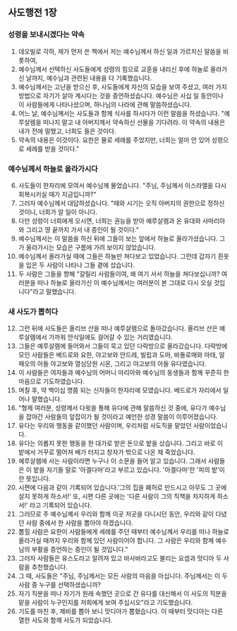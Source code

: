 ## 사도행전 1장

### 성령을 보내시겠다는 약속
1. 데오빌로 각하, 제가 먼저 쓴 책에서 저는 예수님께서 하신 일과 가르치신 말씀을 비롯하여,
2. 예수님께서 선택하신 사도들에게 성령의 힘으로 교훈을 내리신 후에 하늘로 올라가신 날까지, 예수님과 관련된 내용을 다 기록했습니다.
3. 예수님께서는 고난을 받으신 후, 사도들에게 자신의 모습을 보여 주셨고, 여러 가지 방법으로 자기가 살아 계시다는 것을 증언하셨습니다. 예수님은 사십 일 동안이나 이 사람들에게 나타나셨으며, 하나님의 나라에 관해 말씀하셨습니다.
4. 어느 날, 예수님께서는 사도들과 함께 식사를 하시다가 이런 말씀을 하셨습니다. "예루살렘을 떠나지 말고 내 아버지께서 약속하신 선물을 기다려라. 이 약속의 내용은 내가 전에 말했고, 너희도 들은 것이다.
5. 약속의 내용은 이것이다. 요한은 물로 세례를 주었지만, 너희는 얼마 안 있어 성령으로 세례를 받을 것이다."
### 예수님께서 하늘로 올라가시다
6. 사도들이 한자리에 모여서 예수님께 물었습니다. "주님, 주님께서 이스라엘을 다시 회복시키실 때가 지금입니까?"
7. 그러자 예수님께서 대답하셨습니다. "때와 시기는 오직 아버지의 권한으로 정하신 것이니, 너희가 알 일이 아니다.
8. 다만 성령이 너희에게 오시면, 너희는 권능을 받아 예루살렘과 온 유대와 사마리아와 그리고 땅 끝까지 가서 내 증인이 될 것이다."
9. 예수님께서는 이 말씀을 하신 뒤에 그들이 보는 앞에서 하늘로 올라가셨습니다. 그가 올라가시는 모습은 구름에 가려 보이지 않았습니다.
10. 예수님께서 올라가실 때에 그들은 하늘만 쳐다보고 있었습니다. 그런데 갑자기 흰옷을 입은 두 사람이 나타나 그들 곁에 섰습니다.
11. 두 사람은 그들을 향해 "갈릴리 사람들이여, 왜 여기 서서 하늘을 쳐다보십니까? 여러분을 떠나 하늘로 올라가신 이 예수님께서는 여러분이 본 그대로 다시 오실 것입니다"라고 말했습니다.
### 새 사도가 뽑히다
12. 그런 뒤에 사도들은 올리브 산을 떠나 예루살렘으로 돌아갔습니다. 올리브 산은 예루살렘에서 가까워 안식일에도 걸어갈 수 있는 거리였습니다.
13. 그들은 예루살렘에 들어와서 그들이 묵고 있던 다락방으로 올라갔습니다. 다락방에 모인 사람들은 베드로와 요한, 야고보와 안드레, 빌립과 도마, 바돌로매와 마태, 알패오의 아들 야고보와 열심당원 시몬, 그리고 야고보의 아들 유다였습니다.
14. 이 사람들은 여자들과 예수님의 어머니 마리아와 예수님의 동생들과 함께 꾸준히 한마음으로 기도하였습니다.
15. 며칠 후, 약 백이십 명쯤 되는 신자들이 한자리에 모였습니다. 베드로가 자리에서 일어나 말했습니다.
16. "형제 여러분, 성령께서 다윗을 통해 유다에 관해 말씀하신 것 중에, 유다가 예수님을 잡아간 사람들의 앞잡이가 될 것이라고 예언한 성경 말씀이 이루어졌습니다.
17. 유다는 우리와 행동을 같이했던 사람이며, 우리처럼 사도직을 맡았던 사람이었습니다.
18. 유다는 의롭지 못한 행동을 한 대가로 받은 돈으로 밭을 샀습니다. 그리고 바로 이 밭에서 거꾸로 떨어져 배가 터지고 창자가 밖으로 나온 채 죽었습니다.
19. 예루살렘에 사는 사람이라면 누구나 이 소문을 들어 알고 있습니다. 그래서 사람들은 이 밭을 자기들 말로 '아겔다마'라고 부르고 있습니다. '아겔다마'란 '피의 밭'이란 뜻입니다.
20. 시편에 다음과 같이 기록되어 있습니다.'그의 집을 폐허로 만드시고 아무도 그 곳에 살지 못하게 하소서!' 또, 시편 다른 곳에는 '다른 사람이 그의 직책을 차지하게 하소서!' 라고 기록되어 있습니다.
21. 그러므로 주 예수님께서 우리와 함께 이곳 저곳을 다니시던 동안, 우리와 같이 다녔던 사람 중에서 한 사람을 뽑아야 하겠습니다.
22. 뽑힐 사람은 요한이 사람들에게 세례를 주던 때부터 예수님께서 우리를 떠나 하늘로 올라가실 때까지 우리와 함께 있던 사람이어야 합니다. 그 사람은 우리와 함께 예수님의 부활을 증언하는 증인이 될 것입니다."
23. 그러자 사람들은 유스도라고 알려져 있고 바사바라고도 불리는 요셉과 맛디아 두 사람을 추천했습니다.
24. 그 때, 사도들은 "주님, 주님께서는 모든 사람의 마음을 아십니다. 주님께서는 이 두 사람 중 누구를 선택하셨습니까?
25. 자기 직분을 떠나 자기가 원래 속했던 곳으로 간 유다를 대신해서 이 사도의 직분을 맡을 사람이 누구인지를 저희에게 보여 주십시오"라고 기도했습니다.
26. 기도를 마친 후, 제비를 뽑아 보니 맛디아가 뽑혔습니다. 이 때부터 맛디아는 다른 열한 사도와 함께 사도가 되었습니다.